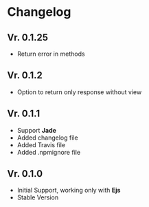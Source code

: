 # Changelog

## Vr. 0.1.25

- Return error in methods

## Vr. 0.1.2

- Option to return only response without view

## Vr. 0.1.1

- Support **Jade**
- Added changelog file
- Added Travis file
- Added .npmignore file

## Vr. 0.1.0

- Initial Support, working only with **Ejs**
- Stable Version
